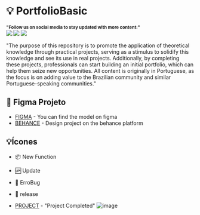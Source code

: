 # 💡 PortfolioBasic

<sub> <strong>
"Follow us on social media to stay updated with more content:" </strong> <br>
[<img  src = "https://img.shields.io/badge/GitHub-100000?style=for-the-badge&logo=github&logoColor=white">](https://github.com/zeldinha00)
[<img src="https://img.shields.io/badge/linkedin-%230077B5.svg?&style=for-the-badge&logo=linkedin&logoColor=white" />](https://www.linkedin.com/in/roger0liveira/)
[<img src="https://img.shields.io/badge/instagram-833AB4?style=for-the-badge&logo=instagram&logoColor=white"/>](https://www.instagram.com/zeldinha00/)
</sub>

"The purpose of this repository is to promote the application of theoretical knowledge through practical projects, serving as a stimulus to solidify this knowledge and see its use in real projects. Additionally, by completing these projects, professionals can start building an initial portfolio, which can help them seize new opportunities. All content is originally in Portuguese, as the focus is on adding value to the Brazilian community and similar Portuguese-speaking communities."

## 🎯 Figma Projeto
- [FIGMA](https://www.figma.com/file/MxEcL8CJ3aUYJsNGptKdoy/ProjetoPortfolio?type=design&node-id=10%3A0&t=yEQ82sEVT2ZFvjvO-1) - You can find the model on figma
- [BEHANCE](https://www.behance.net/gallery/163781583/CV-Portfolio-Project) - Design project on the behance platform

## 💡Ícones
- :package: New Function
- :up: Update
- :lady_beetle: ErroBug
- :checkered_flag: release

- [PROJECT](https://zeldinha00.github.io/PortfolioBasic/) - "Project Completed"
![image](https://github.com/zeldinha00/PythonCursoEmVideo/assets/14182590/e75ea0b0-b468-415b-911f-13afe0578ecb)
